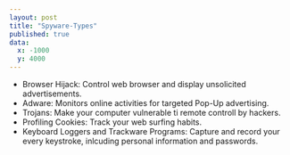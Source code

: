 ```yaml
---
layout: post
title: "Spyware-Types"
published: true
data:
  x: -1000
  y: 4000
---
```

+ Browser Hijack: Control web browser and display unsolicited advertisements. 
+ Adware: Monitors online activities for targeted Pop-Up advertising. 
+ Trojans: Make your computer vulnerable ti remote controll by hackers. 
+ Profiling Cookies: Track your web surfing  habits. 
+ Keyboard Loggers and Trackware Programs: Capture and record your every keystroke, inlcuding  personal information and passwords. 
